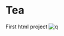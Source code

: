 # Tea
First html project
![q](https://user-images.githubusercontent.com/81587660/199455116-48dd4b2b-63c7-4c81-9bd8-e416ee03c25b.png)
